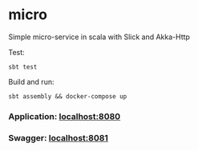 
# micro

Simple micro-service in scala with Slick and Akka-Http


Test:

```
sbt test
```


Build and run:

```
sbt assembly && docker-compose up
```


### Application:    [localhost:8080](http://localhost:8080)

### Swagger:        [localhost:8081](http://localhost:8081)
